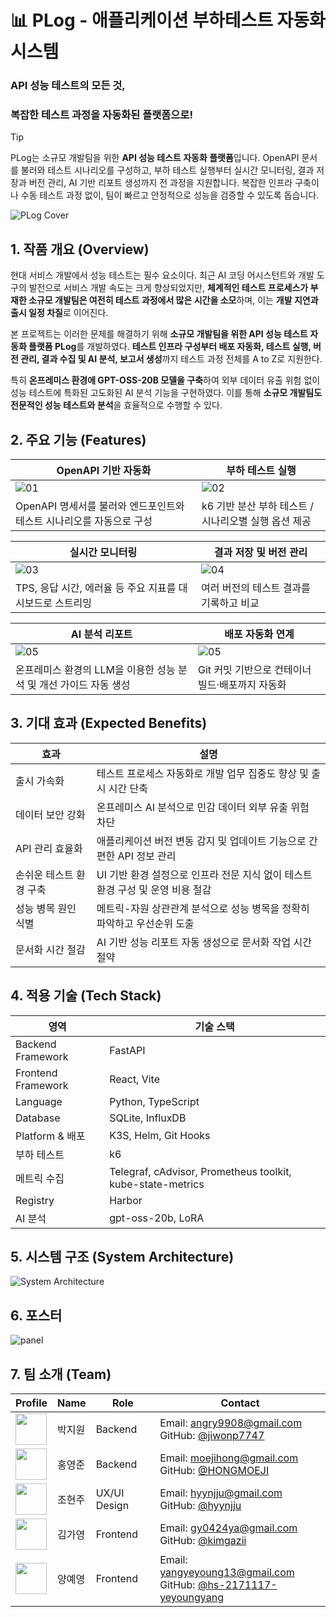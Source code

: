 # 📊 PLog - 애플리케이션 부하테스트 자동화 시스템

### API 성능 테스트의 모든 것,

### 복잡한 테스트 과정을 자동화된 플랫폼으로!

> [!TIP]
> PLog는 소규모 개발팀을 위한 **API 성능 테스트 자동화 플랫폼**입니다.
> OpenAPI 문서를 불러와 테스트 시나리오를 구성하고, 부하 테스트 실행부터 실시간 모니터링, 결과 저장과 버전 관리, AI 기반 리포트 생성까지 전 과정을 지원합니다.
> 복잡한 인프라 구축이나 수동 테스트 과정 없이, 팀이 빠르고 안정적으로 성능을 검증할 수 있도록 돕습니다.

![PLog Cover](../docs/cover.png)

## 1. 작품 개요 (Overview)

현대 서비스 개발에서 성능 테스트는 필수 요소이다. 최근 AI 코딩 어시스턴트와 개발 도구의 발전으로 서비스 개발 속도는 크게 향상되었지만, **체계적인 테스트 프로세스가 부재한 소규모 개발팀은 여전히 테스트 과정에서 많은 시간을 소모**하며, 이는 **개발 지연과 출시 일정 차질**로 이어진다.

본 프로젝트는 이러한 문제를 해결하기 위해 **소규모 개발팀을 위한 API 성능 테스트 자동화 플랫폼 PLog**를 개발하였다. **테스트 인프라 구성부터 배포 자동화, 테스트 실행, 버전 관리, 결과 수집 및 AI 분석, 보고서 생성**까지 테스트 과정 전체를 A to Z로 지원한다.

특히 **온프레미스 환경에 GPT-OSS-20B 모델을 구축**하여 외부 데이터 유출 위험 없이 성능 테스트에 특화된 고도화된 AI 분석 기능을 구현하였다. 이를 통해 **소규모 개발팀도 전문적인 성능 테스트와 분석**을 효율적으로 수행할 수 있다.

## 2. 주요 기능 (Features)

| OpenAPI 기반 자동화                                                  | 부하 테스트 실행                                     |
| -------------------------------------------------------------------- | ---------------------------------------------------- |
| ![01](../docs/01.png)                                                 | ![02](../docs/02.png)                                 |
| OpenAPI 명세서를 불러와 엔드포인트와 테스트 시나리오를 자동으로 구성 | k6 기반 분산 부하 테스트 / 시나리오별 실행 옵션 제공 |

| 실시간 모니터링                                           | 결과 저장 및 버전 관리                  |
| --------------------------------------------------------- | --------------------------------------- |
| ![03](../docs/03.png)                                      | ![04](../docs/04.png)                    |
| TPS, 응답 시간, 에러율 등 주요 지표를 대시보드로 스트리밍 | 여러 버전의 테스트 결과를 기록하고 비교 |

| AI 분석 리포트                                                    | 배포 자동화 연계                                |
| ----------------------------------------------------------------- | ----------------------------------------------- |
| ![05](../docs/05.png)                                              | ![05](../docs/05.png)                            |
| 온프레미스 환경의 LLM을 이용한 성능 분석 및 개선 가이드 자동 생성 | Git 커밋 기반으로 컨테이너 빌드·배포까지 자동화 |

## 3. 기대 효과 (Expected Benefits)

| 효과                    | 설명                                                                           |
| ----------------------- | ------------------------------------------------------------------------------ |
| 출시 가속화             | 테스트 프로세스 자동화로 개발 업무 집중도 향상 및 출시 시간 단축               |
| 데이터 보안 강화        | 온프레미스 AI 분석으로 민감 데이터 외부 유출 위험 차단                         |
| API 관리 효율화         | 애플리케이션 버전 변동 감지 및 업데이트 기능으로 간편한 API 정보 관리          |
| 손쉬운 테스트 환경 구축 | UI 기반 환경 설정으로 인프라 전문 지식 없이 테스트 환경 구성 및 운영 비용 절감 |
| 성능 병목 원인 식별     | 메트릭-자원 상관관계 분석으로 성능 병목을 정확히 파악하고 우선순위 도출        |
| 문서화 시간 절감        | AI 기반 성능 리포트 자동 생성으로 문서화 작업 시간 절약                        |

## 4. 적용 기술 (Tech Stack)

| 영역               | 기술 스택                                                  |
| ------------------ | ---------------------------------------------------------- |
| Backend Framework  | FastAPI                                                    |
| Frontend Framework | React, Vite                                                |
| Language           | Python, TypeScript                                         |
| Database           | SQLite, InfluxDB                                           |
| Platform & 배포    | K3S, Helm, Git Hooks                                       |
| 부하 테스트        | k6                                                         |
| 메트릭 수집        | Telegraf, cAdvisor, Prometheus toolkit, kube-state-metrics |
| Registry           | Harbor                                                     |
| AI 분석            | gpt-oss-20b, LoRA                                          |

## 5. 시스템 구조 (System Architecture)

![System Architecture](../docs/system_architecture.png)

## 6. 포스터

![panel](../docs/panel.png)

## 7. 팀 소개 (Team)

| Profile                                                                          | Name   | Role         | Contact                                                                                                        |
| -------------------------------------------------------------------------------- | ------ | ------------ | -------------------------------------------------------------------------------------------------------------- |
| <img src="https://github.com/jiwonp7747.png" width="50" height="50">             | 박지원 | Backend      | Email: angry9908@gmail.com<br>GitHub: [@jiwonp7747](https://github.com/jiwonp7747)                             |
| <img src="https://github.com/HONGMOEJI.png" width="50" height="50">              | 홍영준 | Backend      | Email: moejihong@gmail.com<br>GitHub: [@HONGMOEJI](https://github.com/HONGMOEJI)                               |
| <img src="https://github.com/hyynjju.png" width="50" height="50">                | 조현주 | UX/UI Design | Email: hyynjju@gmail.com<br>GitHub: [@hyynjju](https://github.com/hyynjju)                                     |
| <img src="https://github.com/kimgazii.png" width="50" height="50">               | 김가영 | Frontend     | Email: gy0424ya@gmail.com <br>GitHub: [@kimgazii](https://github.com/kimgazii)                                 |
| <img src="https://github.com/hs-2171117-yeyoungyang.png" width="50" height="50"> | 양예영 | Frontend     | Email: yangyeyoung13@gmail.com<br>GitHub: [@hs-2171117-yeyoungyang](https://github.com/hs-2171117-yeyoungyang) |
